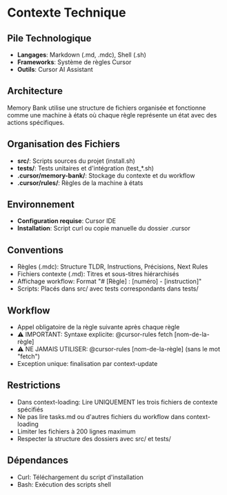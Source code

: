 # Contexte Technique

## Pile Technologique
- **Langages**: Markdown (.md, .mdc), Shell (.sh)
- **Frameworks**: Système de règles Cursor
- **Outils**: Cursor AI Assistant

## Architecture
Memory Bank utilise une structure de fichiers organisée et fonctionne comme une machine à états où chaque règle représente un état avec des actions spécifiques.

## Organisation des Fichiers
- **src/**: Scripts sources du projet (install.sh)
- **tests/**: Tests unitaires et d'intégration (test_*.sh)
- **.cursor/memory-bank/**: Stockage du contexte et du workflow
- **.cursor/rules/**: Règles de la machine à états

## Environnement
- **Configuration requise**: Cursor IDE
- **Installation**: Script curl ou copie manuelle du dossier .cursor

## Conventions
- Règles (.mdc): Structure TLDR, Instructions, Précisions, Next Rules
- Fichiers contexte (.md): Titres et sous-titres hiérarchisés
- Affichage workflow: Format "# [Règle] : [numéro] - [instruction]"
- Scripts: Placés dans src/ avec tests correspondants dans tests/

## Workflow
- Appel obligatoire de la règle suivante après chaque règle
- ⚠️ IMPORTANT: Syntaxe explicite: @cursor-rules fetch [nom-de-la-règle]
- ⚠️ NE JAMAIS UTILISER: @cursor-rules [nom-de-la-règle] (sans le mot "fetch")
- Exception unique: finalisation par context-update

## Restrictions
- Dans context-loading: Lire UNIQUEMENT les trois fichiers de contexte spécifiés
- Ne pas lire tasks.md ou d'autres fichiers du workflow dans context-loading
- Limiter les fichiers à 200 lignes maximum
- Respecter la structure des dossiers avec src/ et tests/

## Dépendances
- Curl: Téléchargement du script d'installation
- Bash: Exécution des scripts shell 